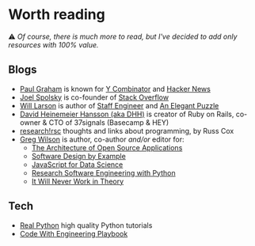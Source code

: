 # Worth reading

⚠️ *Of course, there is much more to read, but I've decided to add only resources with 100% value.*

## Blogs

- [Paul Graham](http://www.paulgraham.com) is known for [Y Combinator](https://www.ycombinator.com/) and [Hacker News](https://news.ycombinator.com/)
- [Joel Spolsky](https://www.joelonsoftware.com) is co-founder of [Stack Overflow](https://stackoverflow.com/)
- [Will Larson](https://lethain.com) is author of [Staff Engineer](https://lethain.com/staff-engineer/) and [An Elegant Puzzle](https://lethain.com/elegant-puzzle/)
- [David Heinemeier Hansson (aka DHH)](https://world.hey.com/dhh) is creator of Ruby on Rails, co-owner & CTO of 37signals (Basecamp & HEY)
- [research!rsc](https://research.swtch.com) thoughts and links about programming, by Russ Cox
- [Greg Wilson](https://third-bit.com) is author, co-author *and/or* editor for:
  - [The Architecture of Open Source Applications](https://aosabook.org/)
  - [Software Design by Example](https://third-bit.com/sdxjs/)
  - [JavaScript for Data Science](https://third-bit.com/js4ds/)
  - [Research Software Engineering with Python](https://merely-useful.tech/py-rse/)
  - [It Will Never Work in Theory](https://neverworkintheory.org)

## Tech

- [Real Python](https://realpython.com/) high quality Python tutorials
- [Code With Engineering Playbook](https://microsoft.github.io/code-with-engineering-playbook)
